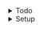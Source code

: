 <details>
<summary>Todo</summary>

```js
// style
// successScreen rootstack => params
```

</details>

<details>
<summary>Setup</summary>

```js
// npm i validator
// npm i --save-dev @types/validator
```

</details>
